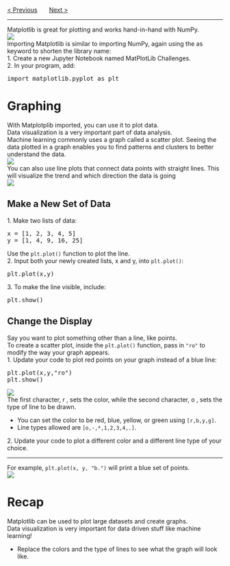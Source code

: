 <a href="/v3/Libraries/NumPy.md">&lt; Previous</a>
&nbsp;&nbsp;&nbsp;&nbsp;&nbsp;
<a href="/v3/Libraries/Arrays.md">Next &gt;</a>
<hr>
Matplotlib is great for plotting and works hand-in-hand with NumPy.
<br>
<img src="https://i.imgur.com/PuZmx2l.jpg">
<br>
Importing Matplotlib is similar to importing NumPy, again using the  as  keyword to shorten the library name:
<br>
1. Create a new Jupyter Notebook named MatPlotLib Challenges.
<br>
2. In your program, add:
<pre>import matplotlib.pyplot as plt</pre>
<h1>Graphing</h1>
With Matplotplib imported, you can use it to plot data.
<br>
Data visualization is a very important part of data analysis.
<br>
Machine learning commonly uses a graph called a scatter plot. Seeing the data plotted in a graph enables you to find patterns and clusters to better understand the data.
<br>
<img src="https://i.imgur.com/0OdXKPr.jpg">
<br>
You can also use line plots that connect data points with straight lines. This will visualize the trend and which direction the data is going
<br>
<img src="https://i.imgur.com/yrSSpgx.jpg">
<h2>Make a New Set of Data</h2>
1. Make two lists of data:
<pre>
x = [1, 2, 3, 4, 5]
y = [1, 4, 9, 16, 25]
</pre>
Use the <code>plt.plot()</code> function to plot the line.
<br>
2. Input both your newly created lists, x and y, into <code>plt.plot()</code>:
<pre>plt.plot(x,y)</pre>
3. To make the line visible, include:
<pre>plt.show()</pre>
<h2>Change the Display</h2>
Say you want to plot something other than a line, like points.
<br>
To create a scatter plot, inside the <code>plt.plot()</code> function, pass in <code>"ro"</code> to modify the way your graph appears.
<br>
1. Update your code to plot red points on your graph instead of a blue line:
<pre>
plt.plot(x,y,"ro")
plt.show()
</pre>
<img src="https://i.imgur.com/slvzM9k.png">
<br>
The first character,  r , sets the color, while the second character,  o , sets the type of line to be drawn.
<ul>
  <li>You can set the color to be red, blue, yellow, or green using <code>[r,b,y,g]</code>.</li>
  <li>Line types allowed are <code>[o,-,*,1,2,3,4,.]</code>.</li>
</ul>
2. Update your code to plot a different color and a different line type of your choice.
<hr>
For example, <code>plt.plot(x, y, "b.")</code> will print a blue set of points.
<br>
<img src="https://i.imgur.com/YLyaNL9.png">
<h1>Recap</h1>
Matplotlib can be used to plot large datasets and create graphs. 
<br>
Data visualization is very important for data driven stuff like machine learning!
<ul>
  <li>Replace the colors and the type of lines to see what the graph will look like.</li>
</ul>
